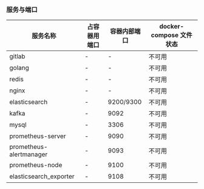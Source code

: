 ### 服务与端口

| 服务名称 | 占容器用端口 | 容器内部端口 | docker-compose 文件状态 | 
| --| --| --| --|
| gitlab | - | - | 不可用 |
| golang | - | - | 不可用 |
| redis | - | - | 不可用 |
| nginx | - | - | 不可用 |
| elasticsearch | - | 9200/9300 | 不可用 |
| kafka  | - | 9092 | 不可用 |
| mysql  | - | 3306 | 不可用 |
| prometheus-server |  - | 9090 | 不可用 |
| prometheus-alertmanager | - | 9093 | 不可用 |
| prometheus-node | - | 9100 | 不可用 |
| elasticsearch_exporter | - | 9108 | 不可用 |
